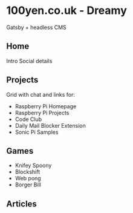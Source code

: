 # 100yen.co.uk - Dreamy

Gatsby + headless CMS

## Home

Intro
Social details

## Projects

Grid with chat and links for:

- Raspberry Pi Homepage
- Raspberry Pi Projects
- Code Club
- Daily Mail Blocker Extension
- Sonic Pi Samples

## Games

- Knifey Spoony
- Blockshift
- Web pong
- Borger Bill

## Articles
